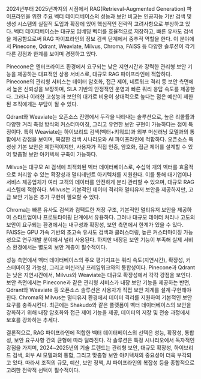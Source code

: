 2024년부터 2025년까지의 시점에서 RAG(Retrieval-Augmented Generation) 파이프라인을 위한 주요 벡터 데이터베이스의 성능과 보안 비교는 인공지능 기반 검색 및 생성 시스템의 실질적 도입과 확장에 있어 핵심적인 전략적 고려사항으로 부상하고 있다. 벡터 데이터베이스는 대규모 임베딩 벡터를 효율적으로 저장하고, 빠른 유사도 검색을 제공함으로써 RAG 파이프라인의 정보 검색 단계에서 중추적 역할을 한다. 이 분야에서 Pinecone, Qdrant, Weaviate, Milvus, Chroma, FAISS 등 다양한 솔루션이 각기 다른 강점과 한계를 보이며 경쟁하고 있다.

Pinecone은 엔터프라이즈 환경에서 요구되는 낮은 지연시간과 강력한 관리형 보안 기능을 제공하는 대표적인 상용 서비스로, 대규모 RAG 파이프라인에 적합하다. Pinecone의 관리형 서비스는 데이터 암호화, 접근 제어, 네트워크 격리 등 보안 측면에서 높은 신뢰성을 보장하며, SLA 기반의 안정적인 운영과 빠른 쿼리 응답 속도를 제공한다. 그러나 이러한 고성능과 보안의 대가로 비용이 상대적으로 높다는 점은 예산이 제한된 조직에게는 부담이 될 수 있다.

Qdrant와 Weaviate는 오픈소스 진영에서 두각을 나타내는 솔루션으로, 높은 리콜률과 다양한 거리 측정 방식의 커스터마이징, 그리고 유연한 보안 구현이 가능하다는 점이 특징이다. 특히 Weaviate는 하이브리드 검색(벡터+키워드)과 외부 머신러닝 모델과의 통합에서 강점을 보이며, 복잡한 검색 시나리오와 AI 파이프라인에 적합하다. 오픈소스 특성상 기본 보안은 제한적이지만, 사용자가 직접 인증, 암호화, 접근 제어를 설계할 수 있어 맞춤형 보안 아키텍처 구축이 가능하다.

Milvus는 대규모 AI 검색에 최적화된 벡터 데이터베이스로, 수십억 개의 벡터를 효율적으로 처리할 수 있는 확장성과 멀티테넌트 아키텍처를 지원한다. 이를 통해 대기업이나 서비스 제공업체가 여러 고객의 데이터를 안전하게 분리·관리할 수 있으며, 대규모 RAG 시스템에 적합하다. Milvus는 기본적인 데이터 격리와 멀티유저 보안을 제공하지만, 고급 보안 기능은 추가 구현이 필요할 수 있다.

Chroma는 빠른 유사도 검색과 컴팩트한 저장 구조, 기본적인 멀티유저 보안을 제공하여 스타트업이나 프로토타이핑 단계에서 유용하다. 그러나 대규모 데이터 처리나 고도의 보안이 요구되는 환경에서는 내구성과 확장성, 보안 측면에서 한계가 있을 수 있다. FAISS는 GPU 가속 기반의 초고속 유사도 검색과 클러스터링, 높은 커스터마이징 가능성으로 연구개발 분야에서 널리 사용된다. 하지만 내장된 보안 기능이 부족해 실제 서비스 환경에서는 별도의 보안 계층이 필수적이다.

성능 측면에서 벡터 데이터베이스의 주요 평가지표는 쿼리 속도(지연시간), 확장성, 커스터마이징 가능성, 그리고 머신러닝 프레임워크와의 통합성이다. Pinecone과 Qdrant는 낮은 지연시간에서, Milvus와 Weaviate는 대규모 확장성에서 각각 강점을 보인다. 보안 측면에서는 Pinecone과 같은 관리형 서비스가 내장 보안 기능을 제공하는 반면, Qdrant와 Weaviate 등 오픈소스 솔루션은 사용자가 직접 보안 체계를 설계·구현해야 한다. Chroma와 Milvus는 멀티유저 환경에서 데이터 격리를 지원하여 기본적인 보안 요구를 충족시킨다. 최근에는 Shakudo와 같은 플랫폼이 벡터 데이터베이스의 보안을 강화하기 위해 내장 암호화와 접근 제어 기능을 제공, 데이터의 저장 및 전송 과정에서 보호를 강화하는 추세다.

결론적으로, RAG 파이프라인에 적합한 벡터 데이터베이스의 선택은 성능, 확장성, 통합성, 보안 요구사항 간의 균형에 따라 달라진다. 각 솔루션은 특정 시나리오에서 독자적인 강점을 가지며, 2024~2025년의 기술 트렌드는 관리형 보안, 대규모 확장성, 하이브리드 검색, 외부 AI 모델과의 통합, 그리고 맞춤형 보안 아키텍처의 중요성이 더욱 부각되고 있다. 따라서 조직의 규모, 예산, 보안 정책, AI 파이프라인의 복잡성 등을 종합적으로 고려한 전략적 선택이 필수적이다.